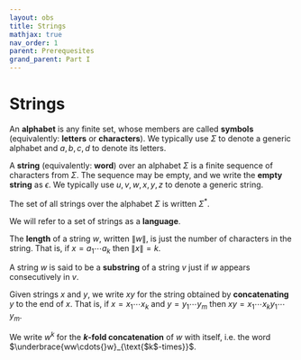 ```yaml
---
layout: obs
title: Strings
mathjax: true
nav_order: 1
parent: Prerequesites
grand_parent: Part I
---
```


# Strings

An __alphabet__ is any finite set, whose members are called __symbols__ (equivalently: __letters__ or __characters__).  We typically use $\Sigma$ to denote a generic alphabet and $a,b,c,d$ to denote its letters.

A __string__ (equivalently: __word__) over an alphabet $\Sigma$ is a finite sequence of characters from $\Sigma$.  The sequence may be empty, and we write the __empty string__ as $\epsilon$.  We typically use $u,v,w,x,y,z$ to denote a generic string.

The set of all strings over the alphabet $\Sigma$ is written $\Sigma^*$.

We will refer to a set of strings as a __language__.

The __length__ of a string $w$, written $\|w\|$, is just the number of characters in the string.  That is, if $x = a_1\cdots{}a_k$ then $\|x\| = k$.

A string $w$ is said to be a __substring__ of a string $v$ just if $w$ appears consecutively in $v$.

Given strings $x$ and $y$, we write $xy$ for the string obtained by __concatenating__ $y$ to the end of $x$.  That is, if $x = x_1\cdots{}x_k$ and $y = y_1 \cdots{} y_m$ then $xy = x_1\cdots{}x_k y_1 \cdots{} y_m$.

We write $w^k$ for the __$k$-fold concatenation__ of $w$ with itself, i.e. the word $\underbrace{ww\cdots{}w}_{\text{$k$-times}}$.

